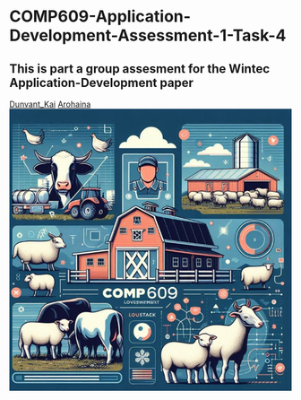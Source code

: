# COMP609-Application-Development-Assessment-1-Task-4
## This is part a group assesment for the Wintec Application-Development paper
[Dunvant_Kai](https://github.com/Dunvantkai) [Arohaina](https://github.com/https://github.com/Arohaina">Arohaina<) 
![alt text](https://raw.githubusercontent.com/Dunvantkai/COMP609-Application-Development-Assessment-1-Task-4/refs/heads/main/Photos/sheep.png)
